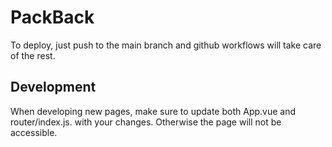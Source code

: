 # PackBack

To deploy, just push to the main branch and github workflows will take care of the rest.

## Development

When developing new pages, make sure to update both App.vue and router/index.js. with your changes. Otherwise the page will not be accessible.
